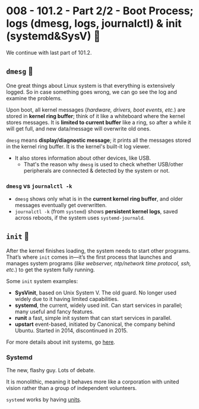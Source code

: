 # 008 - 101.2 - Part 2/2 - Boot Process; logs (dmesg, logs, journalctl) & init (systemd&SysV) 📝
We continue with last part of 101.2.

## `dmesg` 📜
One great things about Linux system is that everything is extensively logged. So in case something goes wrong, we can go see the log and examine the problems.

Upon boot, all kernel messages (*hardware, drivers, boot events, etc.*) are stored in **kernel ring buffer**; think of it like a whiteboard where the kernel stores messages. It is **limited to current buffer** like a ring, so after a while it will get full, and new data/message will overwrite old ones.  

`dmesg` means **display/diagnostic message**; it prints all the messages stored in the kernel ring buffer. It is the kernel's built-it log viewer.
- It also stores information about other devices, like USB. 
	- That's the reason why `dmesg` is used to check whether USB/other peripherals are connected & detected by the system or not.

### `dmesg` vs `journalctl -k`
- `dmesg` shows only what is in the **current kernel ring buffer**, and older messages eventually get overwritten.
- `journalctl -k` (from `systemd`) shows **persistent kernel logs**, saved across reboots, if the system uses `systemd-journald`.

## `init` 🌄
After the kernel finishes loading, the system needs to start other programs. That’s where `init` comes in—it’s the first process that launches and manages system programs (*like webserver, ntp/network time protocol, ssh, etc.*) to get the system fully running. 

Some `init` system examples:
- **SysVinit**, based on Unix System V. The old guard. No longer used widely due to it having limited capabilities.
- **systemd**, the current, widely used init. Can start services in parallel; many useful and fancy features.
- **runit** a fast, simple init system that can start services in parallel. 
- **upstart** event-based, initiated by Canonical, the company behind Ubuntu. Started in 2014, discontinued in 2015. 

For more details about init systems, go [here](References/init-systems.md).

### Systemd
The new, flashy guy. Lots of debate. 

It is monolithic, meaning it behaves more like a corporation with united vision rather than a group of independent volunteers.

`systemd` works by having [units](References/init-systems.md#systemd-units).

